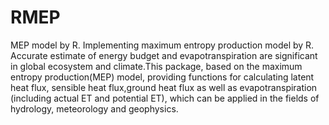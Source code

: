 # RMEP
MEP model by R.
Implementing maximum entropy production model by R. Accurate estimate of energy budget and evapotranspiration are significant in global ecosystem and climate.This package, based on the maximum entropy production(MEP) model, providing functions for calculating latent heat flux, sensible heat flux,ground heat flux as well as evapotranspiration (including actual ET and potential ET), which can be applied in the fields of hydrology, meteorology and geophysics.
